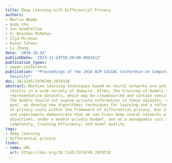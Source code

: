 ```yaml
---
title: Deep Learning with Differential Privacy
authors:
- Martin Abadi
- Andy Chu
- Ian Goodfellow
- H. Brendan McMahan
- Ilya Mironov
- Kunal Talwar
- Li Zhang
date: '2016-10-24'
publishDate: '2023-11-24T10:39:00.068261Z'
publication_types:
- paper-conference
publication: '*Proceedings of the 2016 ACM SIGSAC Conference on Computer and Communications
  Security*'
doi: 10.1145/2976749.2978318
abstract: Machine learning techniques based on neural networks are achieving remarkable
  results in a wide variety of domains. Often, the training of models requires large,
  representative datasets, which may be crowdsourced and contain sensitive information.
  The models should not expose private information in these datasets. Addressing this
  goal, we develop new algorithmic techniques for learning and a refined analysis
  of privacy costs within the framework of differential privacy. Our implementation
  and experiments demonstrate that we can train deep neural networks with non-convex
  objectives, under a modest privacy budget, and at a manageable cost in software
  complexity, training efficiency, and model quality.
tags:
- deep learning
- differential privacy
links:
- name: URL
  url: https://doi.org/10.1145/2976749.2978318
---
```

